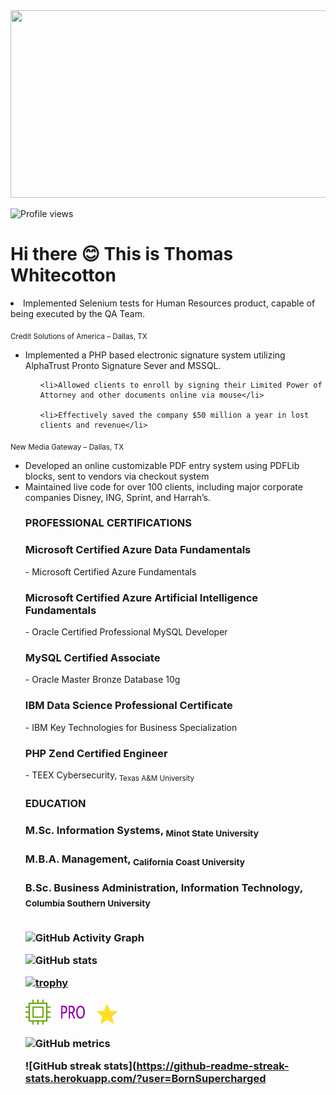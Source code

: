 <img style="height: 300px;width: 1057px" src="https://www.linkpicture.com/q/Black-Blue-Geometric-Tips-Business-Facebook-Cover.png" type="image">

![Profile views](https://gpvc.arturio.dev/BornSupercharged)  

# Hi there 😊 This is Thomas Whitecotton

  </ul>

  <li>Implemented Selenium tests for Human Resources product, capable of being executed by the QA Team.</li>

</ul>



<sub>Credit Solutions of America – Dallas, TX</sub>

<ul>

  <li>Implemented a PHP based electronic signature system utilizing AlphaTrust Pronto Signature Sever and MSSQL.</li>

  <ul>

    <li>Allowed clients to enroll by signing their Limited Power of Attorney and other documents online via mouse</li>

    <li>Effectively saved the company $50 million a year in lost clients and revenue</li>

  </ul>

</ul>



<sub>New Media Gateway – Dallas, TX</sub>

<ul>

  <li>Developed an online customizable PDF entry system using PDFLib blocks, sent to vendors via checkout system</li>

   <li>Maintained live code for over 100 clients, including major corporate companies Disney, ING, Sprint, and Harrah’s.</li

</ul>





### PROFESSIONAL CERTIFICATIONS

<h3>Microsoft Certified Azure Data Fundamentals</h3> - Microsoft Certified Azure Fundamentals <br>

<h3>Microsoft Certified Azure Artificial Intelligence Fundamentals </h3>- Oracle Certified Professional MySQL Developer<br>

<h3>MySQL Certified Associate </h3>- Oracle Master Bronze Database 10g<br>

<h3>IBM Data Science Professional Certificate </h3>- IBM Key Technologies for Business Specialization<br>

<h3>PHP Zend Certified Engineer</h3> - TEEX Cybersecurity,<sub> Texas A&M University </sub><br>



### EDUCATION

<h3>M.Sc. Information Systems,  <sub> Minot State University </sub> <br>

<h3>M.B.A. Management, <sub> California Coast University </sub><br>

<h3>B.Sc. Business Administration, Information Technology, <sub> Columbia Southern University </sub><br><br>



![GitHub Activity Graph](https://activity-graph.herokuapp.com/graph?username=BornSupercharged)<br>



![GitHub stats](https://github-readme-stats.vercel.app/api?username=BornSupercharged&show_icons=true)<br>



[![trophy](https://github-profile-trophy.vercel.app/?username=BornSupercharged)](https://github.com/ryo-ma/github-profile-trophy)<br>



<a href='https://docs.github.com/en/developers'><img src='https://raw.githubusercontent.com/acervenky/animated-github-badges/master/assets/devbadge.gif' width='40' height='40'></a> <a href='https://github.com/pricing'><img src='https://raw.githubusercontent.com/acervenky/animated-github-badges/master/assets/pro.gif' width='40' height='40'></a> <a href='https://stars.github.com/'><img src='https://raw.githubusercontent.com/acervenky/animated-github-badges/master/assets/starbadge.gif' width='35' height='35'></a> 



![GitHub metrics](https://metrics.lecoq.io/BornSupercharged)  <br>

![GitHub streak stats](https://github-readme-streak-stats.herokuapp.com/?user=BornSupercharged
